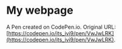 # My webpage

A Pen created on CodePen.io. Original URL: [https://codepen.io/its_ivi9/pen/VwJwLRK](https://codepen.io/its_ivi9/pen/VwJwLRK).

